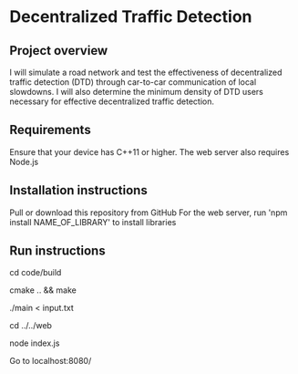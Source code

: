 # Decentralized Traffic Detection

## Project overview
I will simulate a road network and test the effectiveness of decentralized traffic detection (DTD) through car-to-car communication of local slowdowns. I will also determine the minimum density of DTD users necessary for effective decentralized traffic detection.

## Requirements
Ensure that your device has C++11 or higher.
The web server also requires Node.js

## Installation instructions
Pull or download this repository from GitHub
For the web server, run 'npm install NAME_OF_LIBRARY' to install libraries

## Run instructions
cd code/build

cmake .. && make

./main < input.txt

cd ../../web

node index.js

Go to localhost:8080/

